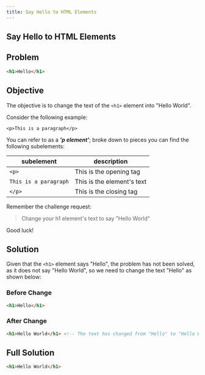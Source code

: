 ```yaml
---
title: Say Hello to HTML Elements
---
```

## Say Hello to HTML Elements

## Problem
```html
<h1>Hello</h1>
```

## Objective
The objective is to change the text of the `<h1>` element into "Hello World".


Consider the following example:

`<p>This is a paragraph</p>` 

You can refer to as a __*'p element'*__; broke down to pieces you can find the following subelements:

subelement | description
----------- | ----------
`<p>` | This is the opening tag
`This is a paragraph` |  This is the element's text
`</p>` | This is the closing tag

Remember the challenge request: 
>Change your h1 element's text to say "Hello World" 

Good luck!

## Solution
Given that the `<h1>` element says "Hello", the problem has not been solved, as it does not say "Hello World", so we need to change the text "Hello" as shown below:

### Before Change
```html
<h1>Hello</h1>
```

### After Change
```html
<h1>Hello World</h1> <!-- The text has changed from "Hello" to "Hello World" through adding " World" into the <h1> element
```

## Full Solution
```html
<h1>Hello World</h1>
```
